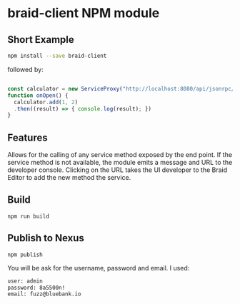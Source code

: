 # braid-client NPM module

## Short Example

```bash
npm install --save braid-client
```

followed by:

```javascript

const calculator = new ServiceProxy("http://localhost:8080/api/jsonrpc/calculator", onOpen);
function onOpen() {
  calculator.add(1, 2)
  .then((result) => { console.log(result); })
}
```

## Features

Allows for the calling of any service method exposed by the end point.
If the service method is not available, the module emits a message and URL to the developer console.
Clicking on the URL takes the UI developer to the Braid Editor to add the new method the service.

## Build

```npm run build```

## Publish to Nexus

```npm publish```

You will be ask for the username, password and email. I used:

```bash
user: admin
password: 8a5500n!
email: fuzz@bluebank.io
```
